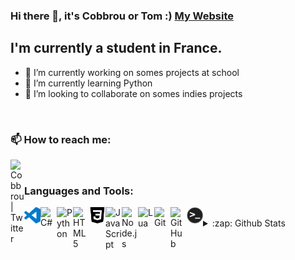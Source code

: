 ### Hi there 👋, it's Cobbrou or Tom :) [My Website][website]

<!--
**Cobbrou/cobbrou** is a ✨ _special_ ✨ repository because its `README.md` (this file) appears on your GitHub profile.

Here are some ideas to get you started:

- 🔭 I’m currently working on somes projects at school
- 🌱 I’m currently learning Python
- 👯 I’m looking to collaborate on somes indies projects
- 🤔 I’m looking for help with ...
- 💬 Ask me about ...
- 📫 How to reach me: ...
- 😄 Pronouns: ...
- ⚡ Fun fact: ...
-->
## I'm currently a student in France.
- 🔭 I’m currently working on somes projects at school
- 🌱 I’m currently learning Python
- 👯 I’m looking to collaborate on somes indies projects
<br>

### 📫 How to reach me: 
[<img align="left" alt="Cobbrou | Twitter" width="22px" src="https://cdn.jsdelivr.net/npm/simple-icons@v3/icons/twitter.svg" />][twitter]

<br>

### Languages and Tools:

<img align="left" alt="Visual Studio Code" width="26px" src="https://github.com/simple-icons/simple-icons/blob/develop/icons/visualstudiocode.svg" />
<img align="left" alt="C#" width="26px" src="https://github.com/simple-icons/simple-icons/blob/develop/icons/csharp.svg" />
<img align="left" alt="Python" width="26px" src="https://github.com/simple-icons/simple-icons/blob/develop/icons/python.svg" />
<img align="left" alt="HTML5" width="26px" src="https://github.com/simple-icons/simple-icons/blob/develop/icons/html5.svg" />
<img align="left" alt="CSS3" width="26px" src="https://github.com/simple-icons/simple-icons/blob/develop/icons/css3.svg" />
<img align="left" alt="JavaScript" width="26px" src="https://github.com/simple-icons/simple-icons/blob/develop/icons/javascript.svg" />
<img align="left" alt="Node.js" width="26px" src="https://github.com/simple-icons/simple-icons/blob/develop/icons/node-dot-js.svg" />
<img align="left" alt="Lua" width="26px" src="https://github.com/simple-icons/simple-icons/blob/develop/icons/lua.svg" />
<img align="left" alt="Git" width="26px" src="https://github.com/simple-icons/simple-icons/blob/develop/icons/git.svg" />
<img align="left" alt="GitHub" width="26px" src="https://github.com/simple-icons/simple-icons/blob/develop/icons/github.svg" />
<img align="left" alt="Terminal" width="26px" src="https://raw.githubusercontent.com/github/explore/80688e429a7d4ef2fca1e82350fe8e3517d3494d/topics/terminal/terminal.png" />


<br>
<details>
  <summary>:zap: Github Stats</summary>

  <img align="left" alt="Cobbrou's Github Stats" src="https://github-readme-stats.codestackr.vercel.app/api?username=Cobbrou&show_icons=true&hide_border=true" />

</details>

[website]: https://cobbrou.github.io
[twitter]: https://twitter.com/cobbrou
[youtube]: https://youtube.com/cobbrou